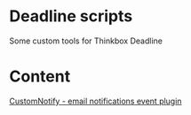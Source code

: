 # Deadline scripts
 Some custom tools for Thinkbox Deadline
 
# Content

 [CustomNotify - email notifications event plugin](https://github.com/keerah/Deadline-scripts/tree/main/CustomNotify)
